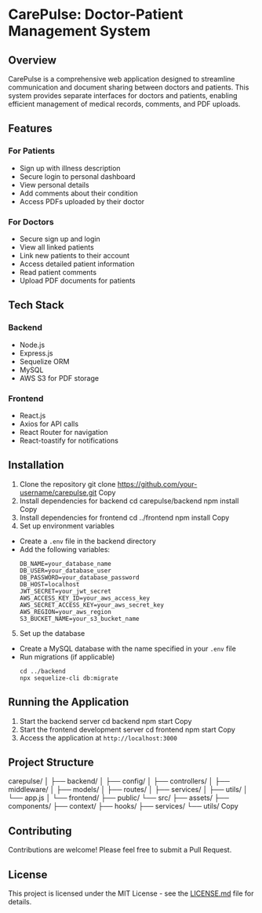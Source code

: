 # CarePulse: Doctor-Patient Management System

## Overview

CarePulse is a comprehensive web application designed to streamline communication and document sharing between doctors and patients. This system provides separate interfaces for doctors and patients, enabling efficient management of medical records, comments, and PDF uploads.

## Features

### For Patients
- Sign up with illness description
- Secure login to personal dashboard
- View personal details
- Add comments about their condition
- Access PDFs uploaded by their doctor

### For Doctors
- Secure sign up and login
- View all linked patients
- Link new patients to their account
- Access detailed patient information
- Read patient comments
- Upload PDF documents for patients

## Tech Stack

### Backend
- Node.js
- Express.js
- Sequelize ORM
- MySQL
- AWS S3 for PDF storage

### Frontend
- React.js
- Axios for API calls
- React Router for navigation
- React-toastify for notifications

## Installation

1. Clone the repository
git clone https://github.com/your-username/carepulse.git
Copy
2. Install dependencies for backend
cd carepulse/backend
npm install
Copy
3. Install dependencies for frontend
cd ../frontend
npm install
Copy
4. Set up environment variables
- Create a `.env` file in the backend directory
- Add the following variables:
  ```
  DB_NAME=your_database_name
  DB_USER=your_database_user
  DB_PASSWORD=your_database_password
  DB_HOST=localhost
  JWT_SECRET=your_jwt_secret
  AWS_ACCESS_KEY_ID=your_aws_access_key
  AWS_SECRET_ACCESS_KEY=your_aws_secret_key
  AWS_REGION=your_aws_region
  S3_BUCKET_NAME=your_s3_bucket_name
  ```

5. Set up the database
- Create a MySQL database with the name specified in your `.env` file
- Run migrations (if applicable)
  ```
  cd ../backend
  npx sequelize-cli db:migrate
  ```

## Running the Application

1. Start the backend server
cd backend
npm start
Copy
2. Start the frontend development server
cd frontend
npm start
Copy
3. Access the application at `http://localhost:3000`

## Project Structure
carepulse/
│
├── backend/
│   ├── config/
│   ├── controllers/
│   ├── middleware/
│   ├── models/
│   ├── routes/
│   ├── services/
│   ├── utils/
│   └── app.js
│
└── frontend/
├── public/
└── src/
├── assets/
├── components/
├── context/
├── hooks/
├── services/
└── utils/
Copy
## Contributing

Contributions are welcome! Please feel free to submit a Pull Request.

## License

This project is licensed under the MIT License - see the [LICENSE.md](LICENSE.md) file for details.